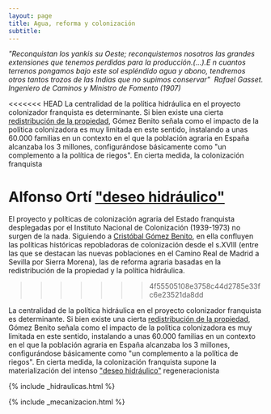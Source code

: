 ```yaml
---
layout: page
title: Agua, reforma y colonización
subtitle: 
---
```

*"Reconquistan los yankis su Oeste; reconquistemos
nosotros las grandes extensiones que tenemos perdidas para la
producción.(...).E n cuantos terrenos pongamos bajo este sol espléndido agua y
abono, tendremos otros tantos trozos de las Indias que no supimos
conservar"
 Rafael Gasset. Ingeniero de Caminos y Ministro de Fomento (1907)*


<<<<<<< HEAD
La centralidad de la política hidráulica en el proyecto colonizador franquista es determinante. Si bien existe una cierta [redistribución de la propiedad](https://medialab-prado.github.io/poblados-colonizacion-colonias-penitenciarias/mecanismos-expropiacion.html), Gómez Benito señala como el impacto de la política colonizadora es muy limitada en este sentido, instalando a unas 60.000 familias en un contexto en el que la población agraria en España alcanzaba los 3 millones, configurándose básicamente como "un complemento a la política de riegos". En cierta medida, la colonización franquista



Alfonso Ortí ["deseo hidráulico"](http://www.mapama.gob.es/ministerio/pags/biblioteca/revistas/pdf_ays%2Fa032_01.pdf)
=======
El proyecto y políticas de colonización agraria del Estado franquista desplegadas por el Instituto Nacional de Colonización (1939-1973) no surgen de la nada. Siguiendo a [Cristóbal Gómez Benito](http://historiadelpresente.es/sites/default/files/revista/articulos/3/305unarevisionyunareflexionsobrelapoliticadecolonizacionagrariaenlaespanadefranco.pdf), en ella confluyen las políticas históricas repobladoras de colonización desde el s.XVIII (entre las que se destacan las nuevas poblaciones en el Camino Real de Madrid a Sevilla por Sierra Morena), las de reforma agraria basadas en la redistribución de la propiedad y la política hidráulica.  
>>>>>>> 4f55505108e3758c44d2785e33fc6e23521da8dd

La centralidad de la política hidráulica en el proyecto colonizador franquista es determinante. Si bien existe una cierta [redistribución de la propiedad](https://medialab-prado.github.io/poblados-colonizacion-colonias-penitenciarias/mecanismos-expropiacion.html), Gómez Benito señala como el impacto de la política colonizadora es muy limitada en este sentido, instalando a unas 60.000 familias en un contexto en el que la población agraria en España alcanzaba los 3 millones, configurándose básicamente como "un complemento a la política de riegos". En cierta medida, la colonización franquista supone la materialización del intenso ["deseo hidráulico"](http://www.mapama.gob.es/ministerio/pags/biblioteca/revistas/pdf_ays%2Fa032_01.pdf) regeneracionista

{% include _hidraulicas.html %}


{% include _mecanizacion.html %}
